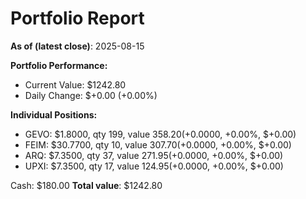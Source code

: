 # Portfolio Report
**As of (latest close)**: 2025-08-15

**Portfolio Performance:**
- Current Value: $1242.80
- Daily Change: $+0.00 (+0.00%)

**Individual Positions:**
- GEVO: $1.8000, qty 199, value $358.20 ($+0.0000, +0.00%, $+0.00)
- FEIM: $30.7700, qty 10, value $307.70 ($+0.0000, +0.00%, $+0.00)
- ARQ: $7.3500, qty 37, value $271.95 ($+0.0000, +0.00%, $+0.00)
- UPXI: $7.3500, qty 17, value $124.95 ($+0.0000, +0.00%, $+0.00)

Cash: $180.00
**Total value**: $1242.80
